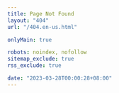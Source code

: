```yaml
---
title: Page Not Found
layout: "404"
url: "/404.en-us.html"

onlyMain: true

robots: noindex, nofollow
sitemap_exclude: true
rss_exclude: true

date: "2023-03-28T00:00:28+08:00"
---
```

